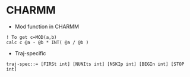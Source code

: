 # CHARMM 

- Mod function in CHARMM 
```
! To get c=MOD(a,b)
calc c @a - @b * INT( @a / @b )
```

- Traj-specific
```
traj-spec::= [FIRSt int] [NUNIts int] [NSKIp int] [BEGIn int] [STOP int]
````
